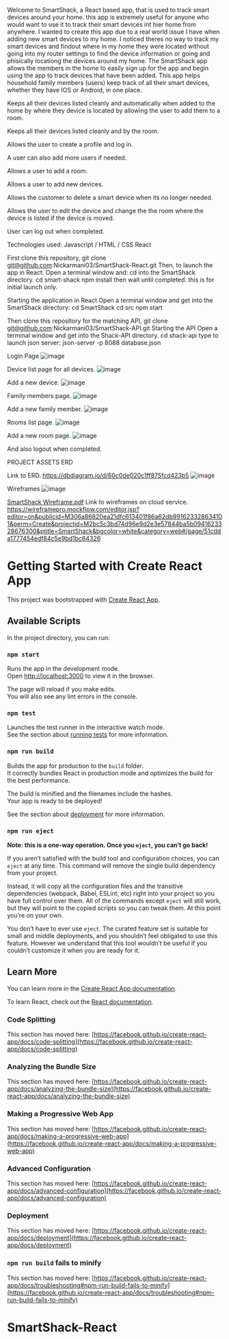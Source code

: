 Welcome to SmartShack, a React based app, that is used to track smart devices around your home. this app is extremely useful for  anyone who would want to use it to track their smart devices int hier home from anywhere. I wanted to create this app due to a real world issue I have when adding new smart devices to my home. I noticed theres no way to track my smart devices and findout where in my home they were located without going into my router settings to find the device information or going and phisically locationg the devices around my home. The SmartShack app allows the members in the home to easily sign up for the app and begin using the app to track devices that have been added. This app helps household family members (users) keep track of all their smart devices, whether they have IOS or Android, in one place. 

Keeps all their devices listed cleanly and automatically when added to the home by where they device is located by allowing the user to add them to a room.

Keeps all their devices listed cleanly and by the room.

Allows the user to create a profile and log in.

A user can also add more users if needed.

Allows a user to add a room.

Allows a user to add new devices.

Allows the customer to delete a smart device when its no longer needed.

Allows the user to  edit the device and change the the room where the device is listed if the device is moved.

User can log out when completed.

Technologies used:
Javascript / HTML / CSS
React


First clone this repository, git clone git@github.com:Nickarmani03/SmartShack-React.git
Then, to launch the app in React:
Open a terminal window and:
cd into the SmartShack directory.
cd smart-shack
npm install then wait until completed. this is for initial launch only. 

Starting the application in React
Open a terminal window and get into the SmartShack directory:
cd SmartShack 
cd src
npm start

Then clone this repository for the matching API, git clone git@github.com:Nickarmani03/SmartShack-API.git
Starting the API
Open a terminal window and get into the Shack-API directory.
cd shack-api
type to launch json server: json-server -p 8088 database.json


Login Page
![image](https://user-images.githubusercontent.com/81944816/124510565-b1f09180-dd99-11eb-98bc-514fd54a0c68.png)

Device list page for all devices.
![image](https://user-images.githubusercontent.com/81944816/124515251-98a11280-dda4-11eb-95ce-6411404186ea.png)

Add a new device.
![image](https://user-images.githubusercontent.com/81944816/124515285-b2daf080-dda4-11eb-9115-56b62fe84e83.png)

Family members page.
![image](https://user-images.githubusercontent.com/81944816/124515312-c38b6680-dda4-11eb-9ea7-601e65082449.png)

Add a new family member.
![image](https://user-images.githubusercontent.com/81944816/124515337-d3a34600-dda4-11eb-9433-610ba2f6b83d.png)

Rooms list page.
![image](https://user-images.githubusercontent.com/81944816/124515369-e87fd980-dda4-11eb-8a56-db06dd30520a.png)

Add a new room page.
![image](https://user-images.githubusercontent.com/81944816/124515396-fb92a980-dda4-11eb-9842-fd5ef628e786.png)

And also  logout when completed.

PROJECT ASSETS
ERD

Link to ERD.
https://dbdiagram.io/d/60c0de020c1ff875fcd423b5
![image](https://user-images.githubusercontent.com/81944816/124515604-765bc480-dda5-11eb-9809-e4ba50b0884e.png)



Wireframes
![image](https://user-images.githubusercontent.com/81944816/124515794-ec602b80-dda5-11eb-8e73-725f10145cac.png)

[SmartShack Wireframe.pdf](https://github.com/Nickarmani03/SmartShack-React/files/6766138/SmartShack.Wireframe.pdf)
Link to wireframes on cloud service.
https://wireframepro.mockflow.com/editor.jsp?editor=on&publicid=M306a86820ea21dfc613401f86a62db991623328634101&perm=Create&projectid=M2bc5c3bd74d96e9d2e3e57844ba5b0941623328676300&ptitle=SmartShack&bgcolor=white&category=web#/page/51cdda1777454edf84c5e9bd1bc64326


# Getting Started with Create React App

This project was bootstrapped with [Create React App](https://github.com/facebook/create-react-app).




## Available Scripts

In the project directory, you can run:

### `npm start`

Runs the app in the development mode.\
Open [http://localhost:3000](http://localhost:3000) to view it in the browser.

The page will reload if you make edits.\
You will also see any lint errors in the console.

### `npm test`

Launches the test runner in the interactive watch mode.\
See the section about [running tests](https://facebook.github.io/create-react-app/docs/running-tests) for more information.

### `npm run build`

Builds the app for production to the `build` folder.\
It correctly bundles React in production mode and optimizes the build for the best performance.

The build is minified and the filenames include the hashes.\
Your app is ready to be deployed!

See the section about [deployment](https://facebook.github.io/create-react-app/docs/deployment) for more information.

### `npm run eject`

**Note: this is a one-way operation. Once you `eject`, you can’t go back!**

If you aren’t satisfied with the build tool and configuration choices, you can `eject` at any time. This command will remove the single build dependency from your project.

Instead, it will copy all the configuration files and the transitive dependencies (webpack, Babel, ESLint, etc) right into your project so you have full control over them. All of the commands except `eject` will still work, but they will point to the copied scripts so you can tweak them. At this point you’re on your own.

You don’t have to ever use `eject`. The curated feature set is suitable for small and middle deployments, and you shouldn’t feel obligated to use this feature. However we understand that this tool wouldn’t be useful if you couldn’t customize it when you are ready for it.

## Learn More

You can learn more in the [Create React App documentation](https://facebook.github.io/create-react-app/docs/getting-started).

To learn React, check out the [React documentation](https://reactjs.org/).

### Code Splitting

This section has moved here: [https://facebook.github.io/create-react-app/docs/code-splitting](https://facebook.github.io/create-react-app/docs/code-splitting)

### Analyzing the Bundle Size

This section has moved here: [https://facebook.github.io/create-react-app/docs/analyzing-the-bundle-size](https://facebook.github.io/create-react-app/docs/analyzing-the-bundle-size)

### Making a Progressive Web App

This section has moved here: [https://facebook.github.io/create-react-app/docs/making-a-progressive-web-app](https://facebook.github.io/create-react-app/docs/making-a-progressive-web-app)

### Advanced Configuration

This section has moved here: [https://facebook.github.io/create-react-app/docs/advanced-configuration](https://facebook.github.io/create-react-app/docs/advanced-configuration)

### Deployment

This section has moved here: [https://facebook.github.io/create-react-app/docs/deployment](https://facebook.github.io/create-react-app/docs/deployment)

### `npm run build` fails to minify

This section has moved here: [https://facebook.github.io/create-react-app/docs/troubleshooting#npm-run-build-fails-to-minify](https://facebook.github.io/create-react-app/docs/troubleshooting#npm-run-build-fails-to-minify)
# SmartShack-React
